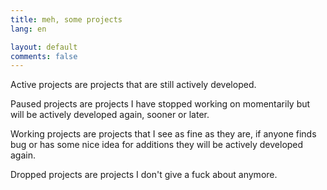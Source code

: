 ```yaml
---
title: meh, some projects
lang: en

layout: default
comments: false
---
```


Active projects are projects that are still actively developed.

Paused projects are projects I have stopped working on momentarily but will be
actively developed again, sooner or later.

Working projects are projects that I see as fine as they are, if anyone finds bug or
has some nice idea for additions they will be actively developed again.

Dropped projects are projects I don't give a fuck about anymore.
